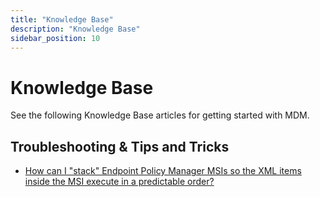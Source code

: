 ```yaml
---
title: "Knowledge Base"
description: "Knowledge Base"
sidebar_position: 10
---
```


# Knowledge Base

See the following Knowledge Base articles for getting started with MDM.

## Troubleshooting & Tips and Tricks

- [How can I "stack" Endpoint Policy Manager MSIs so the XML items inside the MSI execute in a predictable order?](/docs/endpointpolicymanager/deliverymethods/mdm/knowledgebase/troubleshooting/stackmsi.md)
